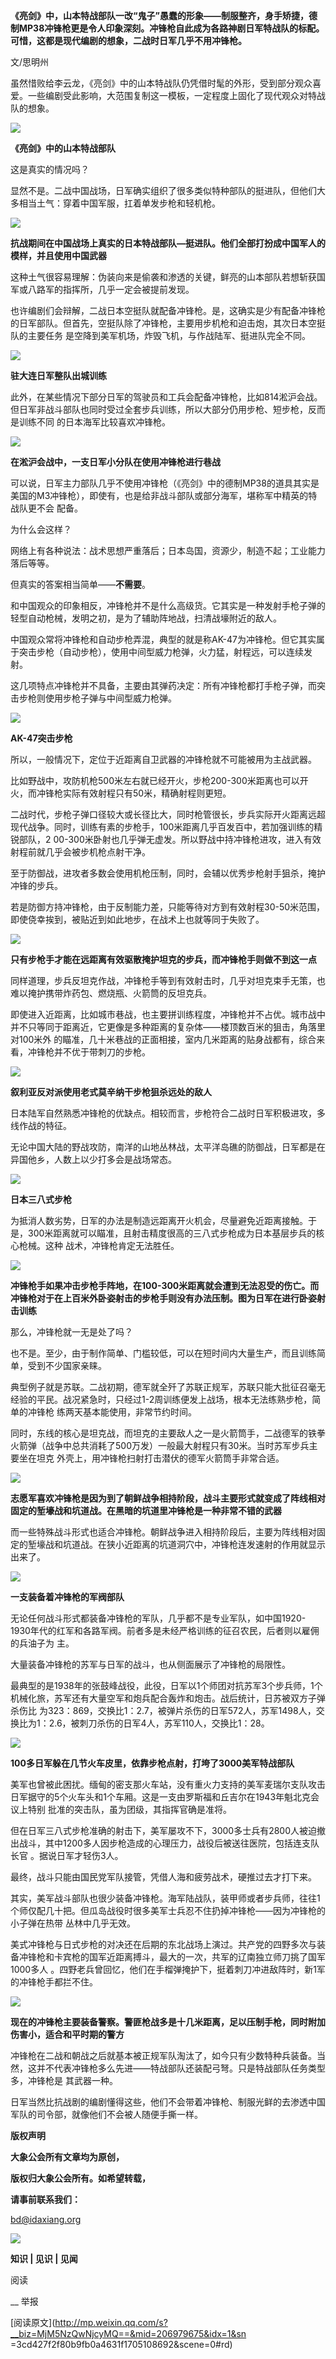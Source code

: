 **《亮剑》中，山本特战部队一改“鬼子”愚蠢的形象——制服整齐，身手矫捷，德制MP38冲锋枪更是令人印象深刻。冲锋枪自此成为各路神剧日军特战队的标配。可惜，这都是现代编剧的想象，二战时日军几乎不用冲锋枪。**  

  

文/思明州

  

虽然惜败给李云龙，《亮剑》中的山本特战队仍凭借时髦的外形，受到部分观众喜爱。一些编剧受此影响，大范围复制这一模板，一定程度上固化了现代观众对特战队的想象。

![](_resources/为什么日军不用冲锋枪？image0.jpg)

**《亮剑》中的山本特战部队**

  

这是真实的情况吗？

  

显然不是。二战中国战场，日军确实组织了很多类似特种部队的挺进队，但他们大多相当土气：穿着中国军服，扛着单发步枪和轻机枪。

![](_resources/为什么日军不用冲锋枪？image1.jpg)

**抗战期间在中国战场上真实的日本特战部队—挺进队。他们全部打扮成中国军人的模样，并且使用中国武器**

  

这种土气很容易理解：伪装向来是偷袭和渗透的关键，鲜亮的山本部队若想斩获国军或八路军的指挥所，几乎一定会被提前发现。

  

也许编剧们会辩解，二战日本空挺队就配备冲锋枪。是，这确实是少有配备冲锋枪的日军部队。但首先，空挺队除了冲锋枪，主要用步机枪和迫击炮，其次日本空挺队的主要任务
是空降到美军机场，炸毁飞机，与作战陆军、挺进队完全不同。

![](_resources/为什么日军不用冲锋枪？image2.jpg)

**驻大连日军整队出城训练**

  

此外，在某些情况下部分日军的驾驶员和工兵会配备冲锋枪，比如814淞沪会战。但日军非战斗部队也同时受过全套步兵训练，所以大部分仍用步枪、短步枪，反而是训练不同
的日本海军比较喜欢冲锋枪。

![](_resources/为什么日军不用冲锋枪？image3.jpg)

**在淞沪会战中，一支日军小分队在使用冲锋枪进行巷战**

  

可以说，日军主力部队几乎不使用冲锋枪（《亮剑》中的德制MP38的道具其实是美国的M3冲锋枪），即使有，也是给非战斗部队或部分海军，堪称军中精英的特战队更不会
配备。

  

为什么会这样？

  

网络上有各种说法：战术思想严重落后；日本岛国，资源少，制造不起；工业能力落后等等。

  

但真实的答案相当简单——**不需要**。

  

和中国观众的印象相反，冲锋枪并不是什么高级货。它其实是一种发射手枪子弹的轻型自动枪械，发明之初，是为了辅助阵地战，扫清战壕附近的敌人。

  

中国观众常将冲锋枪和自动步枪弄混，典型的就是称AK-47为冲锋枪。但它其实属于突击步枪（自动步枪），使用中间型威力枪弹，火力猛，射程远，可以连续发射。

  

这几项特点冲锋枪并不具备，主要由其弹药决定：所有冲锋枪都打手枪子弹，而突击步枪则使用步枪子弹与中间型威力枪弹。

![](_resources/为什么日军不用冲锋枪？image4.jpg)

**AK-47突击步枪**

  

所以，一般情况下，定位于近距离自卫武器的冲锋枪就不可能被用为主战武器。

  

比如野战中，攻防机枪500米左右就已经开火，步枪200-300米距离也可以开火，而冲锋枪实际有效射程只有50米，精确射程则更短。

  

二战时代，步枪子弹口径较大或长径比大，同时枪管很长，步兵实际开火距离远超现代战争。同时，训练有素的步枪手，100米距离几乎百发百中，若加强训练的精锐部队，2
00-300米卧射也几乎弹无虚发。所以野战中持冲锋枪进攻，进入有效射程前就几乎会被步机枪点射干净。

  

至于防御战，进攻者多数会使用机枪压制，同时，会辅以优秀步枪射手狙杀，掩护冲锋的步兵。

  

若是防御方持冲锋枪，由于反制能力差，只能等待对方到有效射程30-50米范围，即使侥幸挨到，被贴近到如此地步，在战术上也就等同于失败了。

![](_resources/为什么日军不用冲锋枪？image5.jpg)

**只有步枪手才能在远距离有效驱散掩护坦克的步兵，而冲锋枪手则做不到这一点**

  

同样道理，步兵反坦克作战，冲锋枪手等到有效射击时，几乎对坦克束手无策，也难以掩护携带炸药包、燃烧瓶、火箭筒的反坦克兵。

  

即使进入近距离，比如城市巷战，也主要拼训练程度，冲锋枪并不占优。城市战中并不只等同于距离近，它更像是多种距离的复杂体——楼顶数百米的狙击，角落里对100米外
的瞄准，几十米巷战的正面相接，室内几米距离的贴身战都有，综合来看，冲锋枪并不优于带刺刀的步枪。

![](_resources/为什么日军不用冲锋枪？image6.jpg)

**叙利亚反对派使用老式莫辛纳干步枪狙杀远处的敌人**

  

日本陆军自然熟悉冲锋枪的优缺点。相较而言，步枪符合二战时日军积极进攻，多线作战的特征。

  

无论中国大陆的野战攻防，南洋的山地丛林战，太平洋岛礁的防御战，日军都是在异国他乡，人数上以少打多会是战场常态。

![](_resources/为什么日军不用冲锋枪？image7.jpg)

**日本三八式步枪**

  

为抵消人数劣势，日军的办法是制造远距离开火机会，尽量避免近距离接触。于是，300米距离就可以瞄准，且射击精度很高的三八式步枪成为日本基层步兵的核心枪械。这种
战术，冲锋枪肯定无法胜任。

![](_resources/为什么日军不用冲锋枪？image8.jpg)

**冲锋枪手如果冲击步枪手阵地，在100-300米距离就会遭到无法忍受的伤亡。而冲锋枪对于在上百米外卧姿射击的步枪手则没有办法压制。图为日军在进行卧姿射击训练**

  

那么，冲锋枪就一无是处了吗？

  

也不是。至少，由于制作简单、门槛较低，可以在短时间内大量生产，而且训练简单，受到不少国家亲睐。

  

典型例子就是苏联。二战初期，德军就全歼了苏联正规军，苏联只能大批征召毫无经验的平民。战况紧急时，只经过1-2周训练便发上战场，根本无法练熟步枪，简单的冲锋枪
练两天基本能使用，非常节约时间。

  

同时，东线的核心是坦克战，而坦克的主要敌人之一是火箭筒手，二战德军的铁拳火箭弹（战争中总共消耗了500万发）一般最大射程只有30米。当时苏军步兵主要坐在坦克
外壳上，用冲锋枪扫射打击潜伏的德军火箭筒手非常合适。

![](_resources/为什么日军不用冲锋枪？image9.jpg)

**志愿军喜欢冲锋枪是因为到了朝鲜战争相持阶段，战斗主要形式就变成了阵线相对固定的堑壕战和坑道战。在黑暗的坑道里冲锋枪是一种非常不错的武器**

  

而一些特殊战斗形式也适合冲锋枪。朝鲜战争进入相持阶段后，主要为阵线相对固定的堑壕战和坑道战。在狭小近距离的坑道洞穴中，冲锋枪连发速射的作用就显示出来了。

![](_resources/为什么日军不用冲锋枪？image10.jpg)

**一支装备着冲锋枪的军阀部队**

  

无论任何战斗形式都装备冲锋枪的军队，几乎都不是专业军队，如中国1920-1930年代的红军和各路军阀。前者多是未经严格训练的征召农民，后者则以雇佣的兵油子为
主。

  

大量装备冲锋枪的苏军与日军的战斗，也从侧面展示了冲锋枪的局限性。

  

最典型的是1938年的张鼓峰战役，此役，日军以1个师团对抗苏军3个步兵师，1个机械化旅，苏军还有大量空军和炮兵配合轰炸和炮击。战后统计，日苏被双方子弹杀伤比
为323：869，交换比1：2.7，被弹片杀伤的日军572人，苏军1498人，交换比为1：2.6，被刺刀杀伤的日军4人，苏军110人，交换比1：28。

![](_resources/为什么日军不用冲锋枪？image11.jpg)

**100多日军躲在几节火车皮里，依靠步枪点射，打垮了3000美军特战部队**

  

美军也曾被此困扰。缅甸的密支那火车站，没有重火力支持的美军麦瑞尔支队攻击日军据守的5个火车头和1个车厢。这是一支由罗斯福和丘吉尔在1943年魁北克会议上特别
批准的突击队，虽为团级，其指挥官确是准将。

  

但在日军三八式步枪准确的射击下，美军屡攻不下，3000多士兵有2800人被迫撤出战斗，其中1200多人因步枪造成的心理压力，战役后被送往医院，包括连支队长官
。据说日军才轻伤3人。

  

最终，战斗只能由国民党军队接管，凭借人海和疲劳战术，硬推过去才打下来。

  

其实，美军战斗部队也很少装备冲锋枪。海军陆战队，装甲师或者步兵师，往往1个师仅配几十把。但瓜岛战役时很多美军士兵忍不住扔掉冲锋枪——因为冲锋枪的小子弹在热带
丛林中几乎无效。

  

美式冲锋枪与日式步枪的对决还在后期的东北战场上演过。共产党的四野多次与装备冲锋枪和卡宾枪的国军近距离搏斗，最大的一次，共军的辽南独立师刀挑了国军1000多人
。四野老兵曾回忆，他们在手榴弹掩护下，挺着刺刀冲进敌阵时，新1军的冲锋枪手都拦不住。

![](_resources/为什么日军不用冲锋枪？image12.jpg)

**现在的冲锋枪主要装备警察。警匪枪战多是十几米距离，足以压制手枪，同时附加伤害小，适合和平时期的警方**

  

冲锋枪在二战和朝战之后就基本被正规军队淘汰了，如今只有少数特种兵装备。当然，这并不代表冲锋枪多么先进——特战部队还装配弓弩。只是特战部队任务类型多，冲锋枪是
其武器一种。

  

日军当然比抗战剧的编剧懂得这些，他们不会带着冲锋枪、制服光鲜的去渗透中国军队的司令部，就像他们不会被人随便手撕一样。

  

**版权声明**

****大象公会所有文章均为原创，****  

****版权归大象公会所有。如希望转载，****

****请事前联系我们：****

bd@idaxiang.org

![](_resources/为什么日军不用冲锋枪？image13.png)

****知识 | 见识 | 见闻****

阅读

__ 举报

[阅读原文](http://mp.weixin.qq.com/s?__biz=MjM5NzQwNjcyMQ==&mid=206979675&idx=1&sn
=3cd427f2f80b9fb0a4631f1705108692&scene=0#rd)

